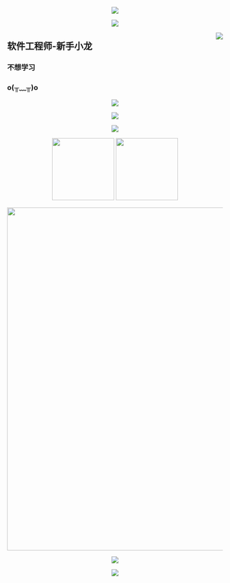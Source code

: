 <p align="center">
<img src="https://capsule-render.vercel.app/api?type=waving&color=timeGradient&height=260&&section=header&text=HI%20THERE&fontSize=90&fontAlign=50&fontAlignY=28&desc=I%20am%20YuLong%F0%9F%98%81&descAlign=50&descSize=30&descAlignY=56&animation=twinkling" />
</p>

<p align="center">
<img src="https://readme-typing-svg.demolab.com?font=Orbitron&size=25&pause=1000&center=true&vCenter=true&random=false&width=600&lines=Welcome+to+my+GitHub+profile+page!;I+am+super+obsessed+with+programming!" />
</p>



<img align="right" src="https://count.getloli.com/get/@:Libambu?theme=rule34">

## 软件工程师-新手小龙

### 不想学习
### o(╥﹏╥)o


<div id="img" align=center>

![](https://img.shields.io/badge/讨厌-学习-yellow)

![](https://img.shields.io/badge/性格-开朗-red)

![](https://img.shields.io/badge/爱好-火影忍者-red)

</div>

<div align="center">
  <span><img src="https://github-readme-stats.vercel.app/api/top-langs/?username=Libambu&layout=compact" height=145/></span>
  <span><img src="https://github-readme-stats.vercel.app/api?username=Libambu&count_private=true&show_icons=true" height=145/></span>
</div>



<p align="center">
  <img width="800" src="https://github-readme-activity-graph.vercel.app/graph?username=Libambu&theme=github-compact&hide_border=true&area=true" />
</p>

<p align="center">
  <img src="https://go-skill-icons.vercel.app/api/icons?i=java,html,css,js,jquery,nodejs,ts,md,vue,vite,py,docker,linux,nginx">
</p>


<p align="center">
<img src="https://capsule-render.vercel.app/api?type=waving&color=timeGradient&height=260&&section=footer&text=THE%20END&fontSize=90&fontAlign=50&fontAlignY=78&desc=Hope%20your%20program%20is%20bug-free!&descAlign=50&descSize=30&descAlignY=46&animation=twinkling" />
</p>






